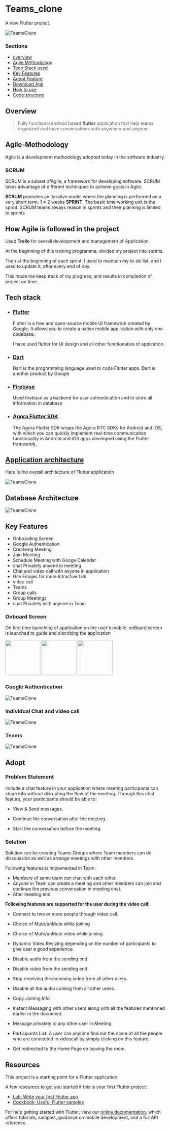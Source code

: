 # Teams_clone


A new Flutter project.

![TeamsClone](assets\teams.jpg)

### **Sections**
- [overview](#overview)
- [Agile Methodology](#Agile-Methodology)
- [Tech Stack used](#tech-stack)
- [Key Features](#key-features)
- [Adopt Feature](#Adopt-feature)
- [Download Apk](download_apk)
- [How to use](use)
- [Code structure](code_structure)
 


## Overview
> Fully functional android based **flutter** application that help teams organized and have conversations with anywhere and anyone.

## Agile-Methodology

Agile is a development
methodology adopted today in the
software industry.

### SCRUM
SCRUM is a subset ofAgile, a framework for developing software.
SCRUM takes advantage of
different techniques to
achieve goals in Agile.

**SCRUM** promotes an iterative model
where the planning is performed on a
very short term. 1 = 2 weeks
**SPRINT**.
The basic time working unit is the sprint.
SCRUM teams always reason in sprints
and their planning is limited to sprints

## **How Agile is followed in the project**    

Used **Trello** for overall development and management of Application.

At the beginning of this training programme, divided my project into sprints.

Then at the beginning of each sprint, I used to maintain my to-do list, and I used to update it, after every end of day.

This made me keep track of my progress, and results in completion of project on time. 


## Tech stack

- ### **[Flutter](https://flutter.dev/)**
     
    Flutter is a free and open-source mobile UI framework created by Google. It allows you to create a native mobile application with only one codebase. 

    I have used flutter for UI design and all other functionaties of appication.

- ### **[Dart](https://dart.dev/)**
    
    Dart is the programming language used to code Flutter apps. Dart is another product by Google 
- ### **[Firebase](https://firebase.google.com/)**

    Used firebase as a backend for user authentication and to store all information in database
    
- ### **[Agora Flutter SDK](https://docs.agora.io/en/Video/API%20Reference/flutter/index.html)**
    The Agora Flutter SDK wraps the Agora RTC SDKs for Android and iOS, with which you can quickly implement real-time communication functionality in Android and iOS apps developed using the Flutter framework.


## [Application architecture](https://app.milanote.com/1M2G191bRJXdcB?p=e05R4mmGAxX)
Here is the overall architecture of Flutter application 

![TeamsClone](assets\readme_images\main_architechture.png)


## Database Architecture
![TeamsClone](assets\readme_images\export_canvas_firebase-firestore-database-210712_1355.png)

## Key Features
- Onboarding Screen
- Google Authentication
- Createing Meeting
- Join Meeting
- Schedule Meeting with Googe Calendar
- chat Privately anyone in meeting
- Chat and video call with anyone in application
- Use Emojes for more Intractive talk
- video call 
- Teams
- Group calls 
- Group Meetings
- chat Privately with anyone in Team


### **Onboard Screen**

On first time launching of application on the user's mobile. onBoard screen is launched to guide and discribing the application

<p float="left">
  <img src="assets\readme_images\On-board_screen\1.jpeg" width="110" />
  <img src="assets\readme_images\On-board_screen\2.jpeg" width="110" />
  <img src="assets\readme_images\On-board_screen\3.jpeg" width="110" />
</p>

### **Google Authentication**
![TeamsClone](assets\readme_images\export_canvas_authentication-210712_1233.png)


### **Individual Chat and video call**
![TeamsClone](assets\readme_images\export_canvas_chat-screen-210712_1249.png)

### **Teams**
![TeamsClone](assets\readme_images\export_canvas_teams-210712_0632.png)

## Adopt

### **Problem Statement**

Include a chat feature in your application where meeting participants can share info without disrupting the flow of the meeting. Through this chat feature, your participants should be able to:

- View & Send messages.

- Continue the conversation after the meeting.

- Start the conversation before the meeting.

### **Solution**
Solution can be creating Teams Groups where Team members can do disscussion as well as arrange meetings with other members.

Following features is implemented in Team:
- Members of same team can chat with each other.
- Anyone in Team can create a meeting and other members can join and continue the previous conversation in meeting chat.
- After meeting end 
   


**Following features are supported for the user during the video call:**

- Connect to two or more people through video call. 

- Choice of Mute/unMute while joining

- Choice of Mute/unMute video while joining

- Dynamic Video Resizing depending on the number of participants to give user a good experience. 

- Disable audio from the sending end. 

- Disable video from the sending end. 

- Stop receiving the incoming video from all other users. 

- Disable all the audio coming from all other users. 

- Copy Joining Info 

- Instant Messaging with other users along with all the features mentioned earlier in the document.  

- Message privately to any other user in Meeting

- Participants List: A user can anytime find out the name of all the people who are connected in videocall by simply clicking on this feature. 

- Get redirected to the Home Page on leaving the room.


## Resources

This project is a starting point for a Flutter application.

A few resources to get you started if this is your first Flutter project:

- [Lab: Write your first Flutter app](https://flutter.dev/docs/get-started/codelab)
- [Cookbook: Useful Flutter samples](https://flutter.dev/docs/cookbook)

For help getting started with Flutter, view our
[online documentation](https://flutter.dev/docs), which offers tutorials,
samples, guidance on mobile development, and a full API reference.
